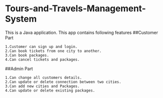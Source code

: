 # Tours-and-Travels-Management-System


This is a Java application. This app contains following features
##Customer Part

    1.Customer can sign up and login.
    2.Can book tickets from one city to another.
    3.Can book packages.
    4.Can cancel tickets and packages.

##Admin Part

    1.Can change all customers details.
    2.Can update or delete connection between two cities.
    3.Can add new cities and Packages.
    4.Can update or delete existing packages.

